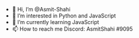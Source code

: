 - 👋 Hi, I’m @Asmit-Shahi
- 👀 I’m interested in Python and JavaScript
- 🌱 I’m currently learning JavaScript
- 📫 How to reach me Discord: AsmitShahi #9095

<!---
Asmit-Shahi/Asmit-Shahi is a ✨ special ✨ repository because its `README.md` (this file) appears on your GitHub profile.
You can click the Preview link to take a look at your changes.
--->
